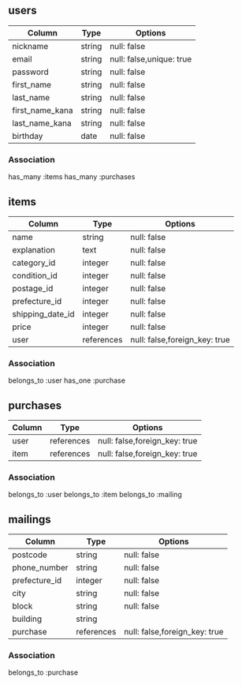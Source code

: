 ## users

|Column         |Type  |Options                 |
|---------------|------|------------------------|
|nickname       |string|null: false|
|email          |string|null: false,unique: true|
|password       |string|null: false|
|first_name     |string|null: false             |
|last_name      |string|null: false             |
|first_name_kana|string|null: false             |
|last_name_kana |string|null: false             |
|birthday       |date  |null: false             |

### Association
has_many :items
has_many :purchases


## items

|Column          |Type      |Options                      |
|----------------|----------|-----------------------------|
|name            |string    |null: false                  |
|explanation     |text      |null: false                  |
|category_id     |integer   |null: false                  |
|condition_id    |integer   |null: false                  |
|postage_id      |integer   |null: false                  |
|prefecture_id   |integer   |null: false                  |
|shipping_date_id|integer   |null: false                  |
|price           |integer   |null: false                  |
|user            |references|null: false,foreign_key: true|

### Association
belongs_to :user
has_one :purchase

## purchases

|Column|Type      |Options                      |
|------|----------|-----------------------------|
|user  |references|null: false,foreign_key: true|
|item  |references|null: false,foreign_key: true|


### Association
belongs_to :user
belongs_to :item
belongs_to :mailing

## mailings

|Column|Type|Options|
|------|----|-------|
|postcode     |string    |null: false                  |
|phone_number |string    |null: false                  |
|prefecture_id|integer   |null: false                  |
|city         |string    |null: false                  |
|block        |string    |null: false                  |
|building     |string    |                |
|purchase     |references|null: false,foreign_key: true|

### Association
belongs_to :purchase